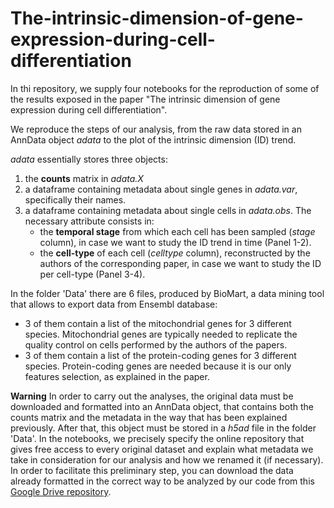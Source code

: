 # The-intrinsic-dimension-of-gene-expression-during-cell-differentiation
In thi repository, we supply four notebooks for the reproduction of some of the results exposed in the paper "The intrinsic dimension of gene expression during cell differentiation".

We reproduce the steps of our analysis, from the raw data stored in an AnnData object *adata* to the plot of the intrinsic dimension (ID) trend.

*adata* essentially stores three objects:
1. the **counts** matrix in *adata.X*
2. a dataframe containing metadata about single genes in *adata.var*, specifically their names.
3. a dataframe containing metadata about single cells in *adata.obs*. The necessary attribute consists in: 
    - the **temporal stage** from which each cell has been sampled (*stage* column), in case we want to study the ID trend in time (Panel 1-2).
    - the **cell-type** of each cell (*celltype* column), reconstructed by the authors of the corresponding paper, in case we want to study the ID per cell-type (Panel 3-4).

In the folder 'Data' there are 6 files, produced by BioMart, a data mining tool that allows to export data from Ensembl database:
- 3 of them contain a list of the mitochondrial genes for 3 different species. Mitochondrial genes are typically needed to replicate the quality control on cells performed by the authors of the papers.
- 3 of them contain a list of the protein-coding genes for 3 different species. Protein-coding genes are needed because it is our only features selection, as explained in the paper.

**Warning**
In order to carry out the analyses, the original data must be downloaded and formatted into an AnnData object, that contains both the counts matrix and the metadata in the way that has been explained previously. After that, this object must be stored in a *h5ad* file in the folder 'Data'. In the notebooks, we precisely specify the online repository that gives free access to every original dataset and explain what metadata we take in consideration for our analysis and how we renamed it (if necessary).
In order to facilitate this preliminary step, you can download the data already formatted in the correct way to be analyzed by our code from this [Google Drive repository](https://drive.google.com/drive/folders/1eVfpxwF8ak6aPn5-DuiwrIFP4iePupOe?usp=sharing).
